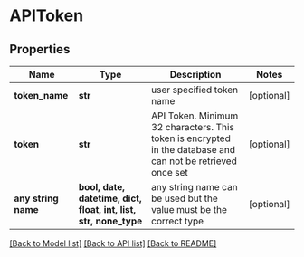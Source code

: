 # APIToken


## Properties
Name | Type | Description | Notes
------------ | ------------- | ------------- | -------------
**token_name** | **str** | user specified token name | [optional] 
**token** | **str** | API Token.  Minimum 32 characters. This token is encrypted in the database and can not be retrieved once set | [optional] 
**any string name** | **bool, date, datetime, dict, float, int, list, str, none_type** | any string name can be used but the value must be the correct type | [optional]

[[Back to Model list]](../README.md#documentation-for-models) [[Back to API list]](../README.md#documentation-for-api-endpoints) [[Back to README]](../README.md)


